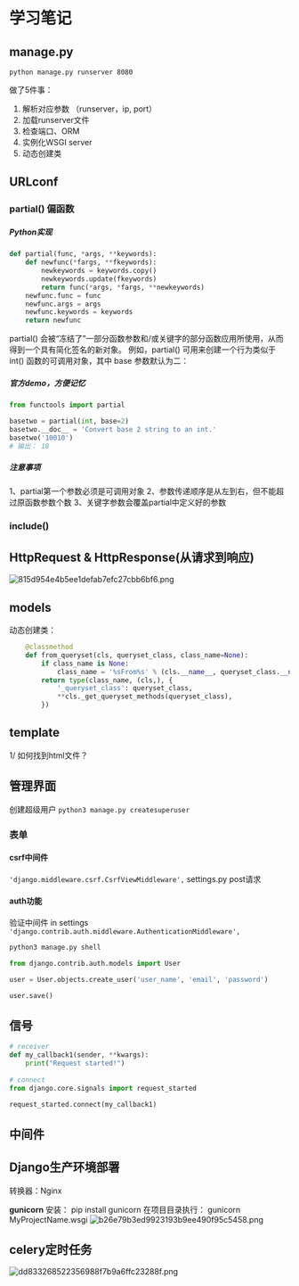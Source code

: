 # 学习笔记

## manage.py

`python manage.py runserver 8080`

做了5件事：

1. 解析对应参数 （runserver，ip, port）
2. 加载runserver文件
3. 检查端口、ORM
4. 实例化WSGI server
5. 动态创建类


## URLconf
### partial() 偏函数

##### Python实现
```Python
def partial(func, *args, **keywords):
    def newfunc(*fargs, **fkeywords):
        newkeywords = keywords.copy()
        newkeywords.update(fkeywords)
        return func(*args, *fargs, **newkeywords)
    newfunc.func = func
    newfunc.args = args
    newfunc.keywords = keywords
    return newfunc
```

partial() 会被“冻结了”一部分函数参数和/或关键字的部分函数应用所使用，从而得到一个具有简化签名的新对象。 例如，partial() 可用来创建一个行为类似于 int() 函数的可调用对象，其中 base 参数默认为二：
##### 官方demo，方便记忆
```Python
from functools import partial

basetwo = partial(int, base=2)
basetwo.__doc__ = 'Convert base 2 string to an int.'
basetwo('10010')
# 输出： 18
```

##### 注意事项
1、partial第一个参数必须是可调用对象
2、参数传递顺序是从左到右，但不能超过原函数参数个数
3、关键字参数会覆盖partial中定义好的参数


### include() 



## HttpRequest & HttpResponse(从请求到响应)

![815d954e4b5ee1defab7efc27cbb6bf6.png](evernotecid://F481C5C1-AA36-4BAD-9D1F-5C9D27099F65/appyinxiangcom/7433901/ENResource/p424)



## models

动态创建类：
```Python
    @classmethod
    def from_queryset(cls, queryset_class, class_name=None):
        if class_name is None:
            class_name = '%sFrom%s' % (cls.__name__, queryset_class.__name__)
        return type(class_name, (cls,), {
            '_queryset_class': queryset_class,
            **cls._get_queryset_methods(queryset_class),
        })

```


## template

1/ 如何找到html文件？




## 管理界面
创建超级用户
`python3 manage.py createsuperuser`


### 表单

#### csrf中间件
`'django.middleware.csrf.CsrfViewMiddleware',`
settings.py
post请求

#### auth功能
验证中间件 in settings
  `'django.contrib.auth.middleware.AuthenticationMiddleware',`

```python
python3 manage.py shell

from django.contrib.auth.models import User

user = User.objects.create_user('user_name', 'email', 'password')

user.save()
```


## 信号

``` python
# receiver
def my_callback1(sender, **kwargs):
    print("Request started!")
    
# connect
from django.core.signals import request_started

request_started.connect(my_callback1)

```
## 中间件



## Django生产环境部署

转换器：Nginx


**gunicorn**
安装： pip install gunicorn
在项目目录执行： gunicorn MyProjectName.wsgi
![b26e79b3ed9923193b9ee490f95c5458.png](evernotecid://F481C5C1-AA36-4BAD-9D1F-5C9D27099F65/appyinxiangcom/7433901/ENResource/p425)



## celery定时任务


![dd833268522356988f7b9a6ffc23288f.png](evernotecid://F481C5C1-AA36-4BAD-9D1F-5C9D27099F65/appyinxiangcom/7433901/ENResource/p426)

